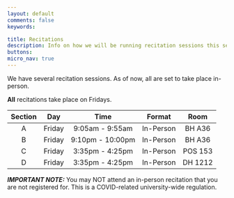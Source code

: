 ```yaml
---
layout: default
comments: false
keywords:

title: Recitations
description: Info on how we will be running recitation sessions this semester.
buttons:
micro_nav: true
---
```


We have several recitation sessions. As of now, all are set to take place in-person.

**All** recitations take place on Fridays.


| Section |    Day    |        Time       |   Format  |   Room    |
|:-------:|:---------:|:-----------------:|:---------:|:---------:|
|    A    |  Friday   |  9:05am - 9:55am  | In-Person |   BH A36  |
|    B    |  Friday   |  9:10pm - 10:00pm | In-Person |   BH A36  |
|    C    |  Friday   |  3:35pm - 4:25pm  | In-Person |  POS 153  |
|    D    |  Friday   |  3:35pm - 4:25pm  | In-Person |  DH 1212  |



_**IMPORTANT NOTE:**_ You may NOT attend an in-person recitation that you are not registered for. This is a COVID-related university-wide regulation.
